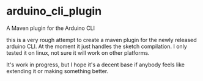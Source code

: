 # arduino_cli_plugin
A Maven plugin for the Arduino CLI

this is a very rough attempt to create a maven plugin for the newly released arduino CLI.
At the moment it just handles the sketch compilation.
I only tested it on linux, not sure it will work on other platforms.

It's work in progress, but I hope it's a decent base if anybody feels like extending it or making something better.
